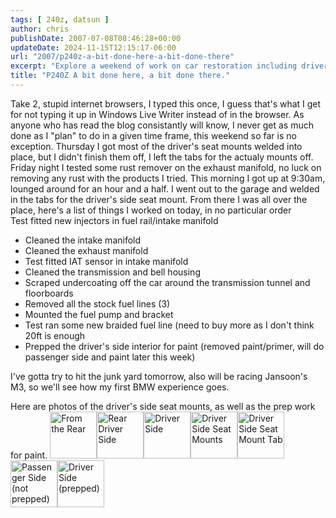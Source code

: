 ```yaml
---
tags: [ 240z, datsun ]
author: chris
publishDate: 2007-07-08T08:46:28+00:00
updateDate: 2024-11-15T12:15:17-06:00
url: "2007/p240z-a-bit-done-here-a-bit-done-there"
excerpt: "Explore a weekend of work on car restoration including driver's seat mounting, rust removal tests and prepping for paint, with attached images."
title: "P240Z A bit done here, a bit done there."
---
```


Take 2, stupid internet browsers, I typed this once, I guess that's what I get for not typing it up in Windows Live Writer instead of in the browser.
As anyone who has read the blog consistantly will know, I never get as much done as I "plan" to do in a given time frame, this weekend so far is no exception.
Thursday I got most of the driver's seat mounts welded into place, but I didn't finish them off, I left the tabs for the actualy mounts off.
Friday night I tested some rust remover on the exhaust manifold, no luck on removing any rust with the products I tried.
This morning I got up at 9:30am, lounged around for an hour and a half. I went out to the garage and welded in the tabs for the driver's side seat mount. From there I was all over the place, here's a list of things I worked on today, in no particular order  
Test fitted new injectors in fuel rail/intake manifold
- Cleaned the intake manifold
- Cleaned the exhaust manifold
- Test fitted IAT sensor in intake manifold
- Cleaned the transmission and bell housing
- Scraped undercoating off the car around the transmission tunnel and floorboards
- Removed all the stock fuel lines (3)
- Mounted the fuel pump and bracket
- Test ran some new braided fuel line (need to buy more as I don't think 20ft is enough
- Prepped the driver's side interior for paint (removed paint/primer, will do passenger side and paint later this week)

I've gotta try to hit the junk yard tomorrow, also will be racing Jansoon's M3, so we'll see how my first BMW experience goes.

Here are photos of the driver's side seat mounts, as well as the prep work for paint.
 <a id="set_thumb_link_752096840" class="image_link" title="From the Rear" href="https://www.flickr.com/photos/chammond/752096840/in/set-72157594465585463/"><img width="75" height="75" alt="From the Rear" src="https://farm2.static.flickr.com/1177/752096840_be37281eb3_s.jpg" /></a><a id="set_thumb_link_752099866" class="image_link" title="Rear Driver Side" href="https://www.flickr.com/photos/chammond/752099866/in/set-72157594465585463/"><img width="75" height="75" alt="Rear Driver Side" src="https://farm2.static.flickr.com/1337/752099866_3f9362f400_s.jpg" /></a><a id="set_thumb_link_751250551" class="image_link" title="Driver Side" href="https://www.flickr.com/photos/chammond/751250551/in/set-72157594465585463/"><img width="75" height="75" alt="Driver Side" src="https://farm2.static.flickr.com/1430/751250551_7f15e2f898_s.jpg" /></a><a id="set_thumb_link_752105664" class="image_link" title="Driver Side Seat Mounts" href="https://www.flickr.com/photos/chammond/752105664/in/set-72157594465585463/"><img width="75" height="75" alt="Driver Side Seat Mounts" src="https://farm2.static.flickr.com/1101/752105664_01ab7202dc_s.jpg" /></a><a id="set_thumb_link_752109062" class="image_link" title="Driver Side Seat Mount Tab" href="https://www.flickr.com/photos/chammond/752109062/in/set-72157594465585463/"><img width="75" height="75" alt="Driver Side Seat Mount Tab" src="https://farm2.static.flickr.com/1340/752109062_9ff7b177a0_s.jpg" /></a><a id="set_thumb_link_751260177" class="image_link" title="Passenger Side (not prepped)" href="https://www.flickr.com/photos/chammond/751260177/in/set-72157594465585463/"><img width="75" height="75" alt="Passenger Side (not prepped)" src="https://farm2.static.flickr.com/1184/751260177_0bdd7c588c_s.jpg" /></a><a id="set_thumb_link_751263123" class="image_link" title="Driver Side (prepped)" href="https://www.flickr.com/photos/chammond/751263123/in/set-72157594465585463/"><img width="75" height="75" alt="Driver Side (prepped)" src="https://farm2.static.flickr.com/1081/751263123_04840461b3_s.jpg" /></a>
